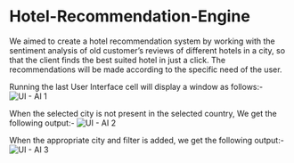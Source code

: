 # Hotel-Recommendation-Engine
We aimed to create a hotel recommendation system by working with the sentiment analysis of old customer’s reviews of different hotels in a city, so that the client finds the best suited hotel in just a click. The recommendations will be made according to the specific need of the user.


Running the last User Interface cell will display a window as follows:-
![UI - AI 1](https://user-images.githubusercontent.com/63999177/179422875-8194a8a1-426f-48d4-a184-5ccbf8ce9894.JPG)

When the selected city is not present in the selected country, We get the following output:-
![UI - AI 2](https://user-images.githubusercontent.com/63999177/179422885-d5040261-069b-4782-b84f-43d241af56a2.JPG)

When the appropriate city and filter is added, we get the following output:-
![UI - AI 3](https://user-images.githubusercontent.com/63999177/179422900-06c9c369-2eb6-4996-8a7c-d02368ab0332.JPG)
